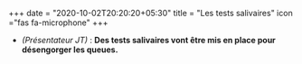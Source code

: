 +++
date = "2020-10-02T20:20:20+05:30"
title = "Les tests salivaires"
icon ="fas fa-microphone"
+++

* _(Présentateur JT)_ : **Des tests salivaires vont être mis en place pour désengorger les queues.**
